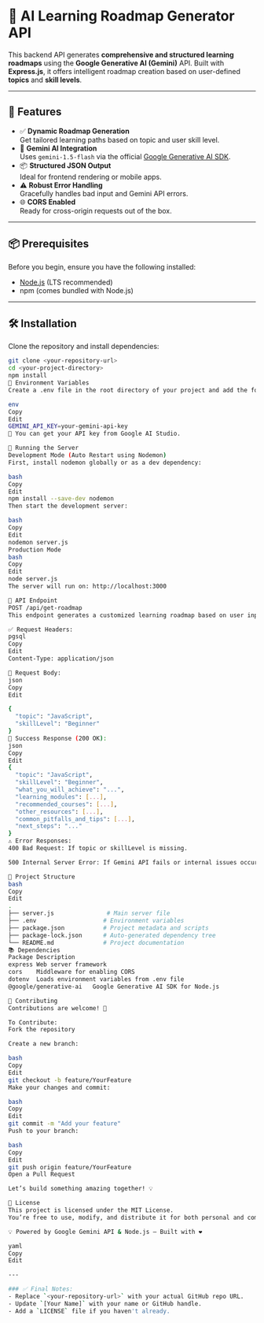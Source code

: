 # 🧠 AI Learning Roadmap Generator API

This backend API generates **comprehensive and structured learning roadmaps** using the **Google Generative AI (Gemini)** API. Built with **Express.js**, it offers intelligent roadmap creation based on user-defined **topics** and **skill levels**.

---

## 🚀 Features

- ✅ **Dynamic Roadmap Generation**  
  Get tailored learning paths based on topic and user skill level.
- 🧠 **Gemini AI Integration**  
  Uses `gemini-1.5-flash` via the official [Google Generative AI SDK](https://github.com/google/generative-ai-js).
- 📦 **Structured JSON Output**  
  Ideal for frontend rendering or mobile apps.
- ⚠️ **Robust Error Handling**  
  Gracefully handles bad input and Gemini API errors.
- 🌐 **CORS Enabled**  
  Ready for cross-origin requests out of the box.

---

## 📦 Prerequisites

Before you begin, ensure you have the following installed:

- [Node.js](https://nodejs.org/) (LTS recommended)
- npm (comes bundled with Node.js)

---

## 🛠️ Installation

Clone the repository and install dependencies:

```bash
git clone <your-repository-url>
cd <your-project-directory>
npm install
🔐 Environment Variables
Create a .env file in the root directory of your project and add the following:

env
Copy
Edit
GEMINI_API_KEY=your-gemini-api-key
🔑 You can get your API key from Google AI Studio.

🔁 Running the Server
Development Mode (Auto Restart using Nodemon)
First, install nodemon globally or as a dev dependency:

bash
Copy
Edit
npm install --save-dev nodemon
Then start the development server:

bash
Copy
Edit
nodemon server.js
Production Mode
bash
Copy
Edit
node server.js
The server will run on: http://localhost:3000

📡 API Endpoint
POST /api/get-roadmap
This endpoint generates a customized learning roadmap based on user input.

✅ Request Headers:
pgsql
Copy
Edit
Content-Type: application/json

📝 Request Body:
json
Copy
Edit

{
  "topic": "JavaScript",
  "skillLevel": "Beginner"
}
🎯 Success Response (200 OK):
json
Copy
Edit
{
  "topic": "JavaScript",
  "skillLevel": "Beginner",
  "what_you_will_achieve": "...",
  "learning_modules": [...],
  "recommended_courses": [...],
  "other_resources": [...],
  "common_pitfalls_and_tips": [...],
  "next_steps": "..."
}
⚠️ Error Responses:
400 Bad Request: If topic or skillLevel is missing.

500 Internal Server Error: If Gemini API fails or internal issues occur.

📁 Project Structure
bash
Copy
Edit
.
├── server.js               # Main server file
├── .env                   # Environment variables
├── package.json           # Project metadata and scripts
├── package-lock.json      # Auto-generated dependency tree
└── README.md              # Project documentation
📚 Dependencies
Package	Description
express	Web server framework
cors	Middleware for enabling CORS
dotenv	Loads environment variables from .env file
@google/generative-ai	Google Generative AI SDK for Node.js

🤝 Contributing
Contributions are welcome! 🚀

To Contribute:
Fork the repository

Create a new branch:

bash
Copy
Edit
git checkout -b feature/YourFeature
Make your changes and commit:

bash
Copy
Edit
git commit -m "Add your feature"
Push to your branch:

bash
Copy
Edit
git push origin feature/YourFeature
Open a Pull Request

Let’s build something amazing together! 💡

📄 License
This project is licensed under the MIT License.
You’re free to use, modify, and distribute it for both personal and commercial use.

💡 Powered by Google Gemini API & Node.js — Built with ❤️

yaml
Copy
Edit

---

### ✅ Final Notes:
- Replace `<your-repository-url>` with your actual GitHub repo URL.
- Update `[Your Name]` with your name or GitHub handle.
- Add a `LICENSE` file if you haven't already.
